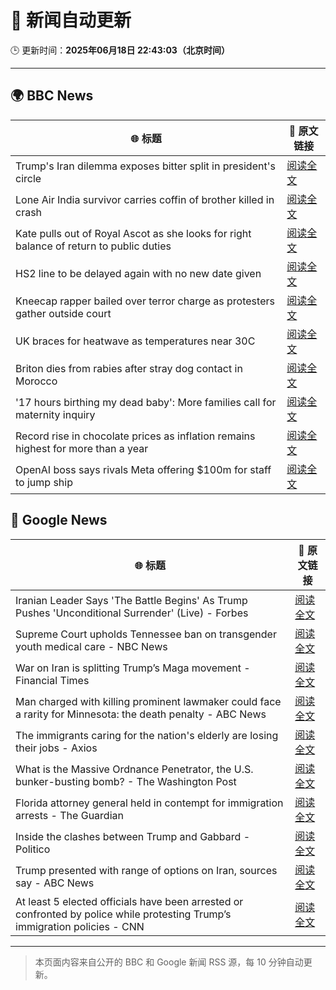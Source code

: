 # 🧠 新闻自动更新

🕒 更新时间：**2025年06月18日 22:43:03（北京时间）**

---

## 🌍 BBC News

| 🌐 标题 | 🔗 原文链接 |
|--------|-------------|
| Trump's Iran dilemma exposes bitter split in president's circle | [阅读全文](https://www.bbc.com/news/articles/c1wp72224jzo) |
| Lone Air India survivor carries coffin of brother killed in crash | [阅读全文](https://www.bbc.com/news/articles/cvg8591rpjyo) |
| Kate pulls out of Royal Ascot as she looks for right balance of return to public duties | [阅读全文](https://www.bbc.com/news/articles/cjrl34rvdxdo) |
| HS2 line to be delayed again with no new date given | [阅读全文](https://www.bbc.com/news/articles/cy0wr7nw7wxo) |
| Kneecap rapper bailed over terror charge as protesters gather outside court | [阅读全文](https://www.bbc.com/news/articles/cy4k4xnlj8qo) |
| UK braces for heatwave as temperatures near 30C | [阅读全文](https://www.bbc.com/news/articles/c8d6jmmdq5go) |
| Briton dies from rabies after stray dog contact in Morocco | [阅读全文](https://www.bbc.com/news/articles/c98wyllp170o) |
| '17 hours birthing my dead baby': More families call for maternity inquiry | [阅读全文](https://www.bbc.com/news/articles/cp861jezrj1o) |
| Record rise in chocolate prices as inflation remains highest for more than a year | [阅读全文](https://www.bbc.com/news/articles/c5ygdqp922vo) |
| OpenAI boss says rivals Meta offering $100m for staff to jump ship | [阅读全文](https://www.bbc.com/news/articles/c8730088e5do) |

## 📰 Google News

| 🌐 标题 | 🔗 原文链接 |
|--------|-------------|
| Iranian Leader Says 'The Battle Begins' As Trump Pushes 'Unconditional Surrender' (Live) - Forbes | [阅读全文](https://news.google.com/rss/articles/CBMi8AFBVV95cUxPdmo0MjBYOTNMTlFIR0cyYmtjWmgySGFjVTFkTUlZVVFkcnFrWHBmR2xSeDlVYkV2a3k2RExJN1RSYzJyOVh5cVlpenQzUGNSQ2EzSlBjUmdYN2YzSUlSQmVSQ2V0N1FOUXROME1Ub1BNQ3lndTgtUUZHajNBa1U1dVE1cERQMzk0Z2RVazJ4RjVWaW5SNm9IUEtDU1F6S1J3Yk9vMkFRYlkyMS1tcWNmWERXcVRjLW9rNmxoN09KWWJVaFZRdlVMTlc2dExXRFFEZmdNUGNYbWtnNEhGVFd2R09CQ255aER2OTJmd3FUd2M?oc=5) |
| Supreme Court upholds Tennessee ban on transgender youth medical care - NBC News | [阅读全文](https://news.google.com/rss/articles/CBMiwgFBVV95cUxObnl5aFVCN1hBaHpzLWcwckZvX1EzSDRpUU05c3d0UmRxNk5GN2tVODZneVNyZ3Zub0NnMFVkcjAwbEdPZkhFUDdRaVpWZTJIbF8xelJLNTVpVGJseXJycnFjT0pUVWhCR2F0d1BmcWlRVTBfYk9EZDZZSDg2ZE85OHg0MjYzU2xjTzBJV196QnNGeTlfRDlRZ2drdHo2cldJeDJSeWZMTXd6RHR0SUx5MU9tWG5TajlKYV9HdlNCZ0t1d9IBVkFVX3lxTE1LQWM0Vi1HTmE5OC1JbnA2MUtHYkVjU1lGZDVVTDl1TEM0ay1lV1pPVThBMGZTbUlTbjNmeExPUUg0c3RXeDdrV3VidDRMY2J3c0d3dy1B?oc=5) |
| War on Iran is splitting Trump’s Maga movement - Financial Times | [阅读全文](https://news.google.com/rss/articles/CBMicEFVX3lxTFBCSjJfbFJnaDdDUy0za1M4R3h1a1ZMU3VFcUxfaG5KYVRpWEhSMmNZX0JNN042YktacjdNUFVjQzhDQTY2S1VrdVQ3S3ZXbW9HanJ6LWozcWpOb3lkcTJsVnhKLThhRnk0ZURwc1BIdVQ?oc=5) |
| Man charged with killing prominent lawmaker could face a rarity for Minnesota: the death penalty - ABC News | [阅读全文](https://news.google.com/rss/articles/CBMiqgFBVV95cUxQcDNuVE9mNVdpMUQwMEFNOWlaTXVvUzVzTllWNzg2UTlsai04WWtYSGl6UzB1RUh6WFhFSkN0SHo0ZWllbXMtYjFoVUw5N0NHeHJwa0FjX3NtT3NCUmctbF9FdzFPejdtcEhzTEJmRVljMTNqUFNiQ1BjSXVXUVpVVXZsZW4yZ2JCN1pDZ202LWl0MW9mSVkxTkItN2RFT05kcnZ1T25USVNmd9IBrwFBVV95cUxQRFU0Ml94SmtPWll3QmU0eHd3eEVkcEd0OFpOTWN0TTRYQ01nRlF3cTVCVG5wXy1GVzJyNGl3ZlVITXZVU0lVd2tCWFdqYlFJd2tuWG0zd0EtZFlsSi1CS1Z0ZnlzWXdId2UzemFvQXQtdjVvMnVkXy13OEZyUjViaXhiSmZoRjhYclB3WV9PRzNXYXBMRmU2S3hwTG1IMkJ2dy16UXVRVVR3U20xTWJz?oc=5) |
| The immigrants caring for the nation's elderly are losing their jobs - Axios | [阅读全文](https://news.google.com/rss/articles/CBMickFVX3lxTE9jV0VGOEN2aXBUa0gwdlQ4MVBNT0I0M1VOR2pFTWNOa05zX2lJLU9FT1VXYWZ1TkxQM3BBVDl4YWR5Y2RzZi1fbF9wdERlSm1tZXRjWVAyS3hHVkI5cHRsMTlxWUFxUzdISzhsNWFtZ3NBZw?oc=5) |
| What is the Massive Ordnance Penetrator, the U.S. bunker-busting bomb? - The Washington Post | [阅读全文](https://news.google.com/rss/articles/CBMiqwFBVV95cUxQMDczUFlNN0EydERRcnl1cG15NzBIV1Z4SHdBWm5aVTQ1OENZZTcxV3FwanhNRENnbERXeVpnYVltdW5jTWpyZ3d4T3pUdUU0RVZQRk5hZVFmVW1FNXE0Snl6bzRoWWRFLW1KUXhyNmhsZHFhXzJYdGRVcVBocnpvWlBkbkprOURRT3ZFSG40Wm90SWpsZlJVOWFPUWE2TFlEdWk4dHZjbVNsRGs?oc=5) |
| Florida attorney general held in contempt for immigration arrests - The Guardian | [阅读全文](https://news.google.com/rss/articles/CBMiowFBVV95cUxPZXdvV1BoSnMzVlA4d19RblFmWTZiNUFyRXhrcE5tdE5ZTncxMWtPQlU1TlpEekh0WjRkc2tSSFpJaUhqWjF6YWRCNlVkcjZwZnQxUVV0R0l2ejlwbVRTaTBZNi1SUWhOR1oyeENtQlF4RDNfVFVVMVE2OGR6eEJVS2Eya2dIYWNoa25OaEZLX2RGWVVHS09pNS1Ka3NyVWY1dXVr?oc=5) |
| Inside the clashes between Trump and Gabbard - Politico | [阅读全文](https://news.google.com/rss/articles/CBMicEFVX3lxTE1RUHdKbjg3OTZhZWVNSmJuQXh3aDhkX0dFQ1NreXgxZ2NvTEhZTUxNcy0xTEoxdHYtY3I3eWhkc2doSFMwTDF6WS1CVXcxcnZpTTY2NHNGTkVZU2lCbWxab01xelJSVDJrMWg5bEhwc1Y?oc=5) |
| Trump presented with range of options on Iran, sources say - ABC News | [阅读全文](https://news.google.com/rss/articles/CBMimAFBVV95cUxNREN4bTNMUnVpU1B4dFVFbnFrYl9IX0VlZHZsLTdjQVdXS0NWMXdFdGw4ekhDT0pZWEJWV08zNld0UVA1cnpHbUZQUG9vTmI3X3FHdHI1R2FqMjVyOGI2eV9tQ3YwQkNwY24zNWh6a3M3TnBTM1AxUHVUM0JYM3lMYlRsMEVZa0JXTEFnN2xJcFdsZjM1MWxjbtIBngFBVV95cUxNZk1sUGtjcnJ3dlFHZklUR2dwclRybHo5eXhBbFJrTUVkSFdoZHYxaS1NVXhTaXNKNFV0bk5SMkZoYmJybHNCZnJHeV91aVh5V3pSWjlqM3pPRy1hWmhRaDF2LVZkeGNnUklxNVNSbEttVFFwLWpPb1hmR0Q1TUk3NzhyWWtGZG1KTWdlbEVab2JHUFJsUVFnTldhQnRvdw?oc=5) |
| At least 5 elected officials have been arrested or confronted by police while protesting Trump’s immigration policies - CNN | [阅读全文](https://news.google.com/rss/articles/CBMilAFBVV95cUxQM3JsVUlDLXBCUlAydkhQdlVyaFBxNFozd3hvcV9VRlhYb2hsT0VqOHRGN1NfeVJfcFZiVjJpOHdCdllDNkxjUFVQenRlZ1RRYkZYckFnN2NBSUJDMzRUeUtjdlppdGFjY3dfbWVObHNYS0NCVVJkWTg3NXg2dXQzeGNXN0lmT3dwRFVHMUtWTnVtY1ZZ0gGaAUFVX3lxTE9DcVRNWnFwSDhMa05NUk4xUFh3N0JHTFJ6Unh1bFlQcUxUZFRVVmZQX1BOSTFRQkZjaXFBeTFxa0ZKNW9IWnl5blR3TFdGYld3eGpPbnM4MHBiampjTmctNGRSVTdtazVsOTBjTGxudWM1eG9DbE1vci1KYlpteElOc1R1UTB0bjF5czZHNXMxYjE3MldUZjJPQ0E?oc=5) |

---
> 本页面内容来自公开的 BBC 和 Google 新闻 RSS 源，每 10 分钟自动更新。